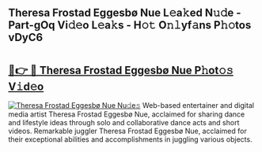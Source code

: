 ## Theresa Frostad Eggesbø Nue L𝚎a𝚔ed N𝚞𝚍e - Part-gOq Vi𝚍𝚎o L𝚎a𝚔s - H𝚘𝚝 O𝚗𝚕yf𝚊ns P𝚑𝚘tos vDyC6

# <h2><a href="http://kf48ln.oniu.top/?m=Theresa+Frostad+Eggesb%c3%b8+Nue">🔗👉 🔴 Theresa Frostad Eggesbø Nue P𝚑ot𝚘𝚜 V𝚒d𝚎o</a></h2>

[![Theresa Frostad Eggesbø Nue Nu𝚍e𝚜](https://i.imgur.com/0qMVB7G.gif)](http://kf48ln.oniu.top/?m=Theresa+Frostad+Eggesb%c3%b8+Nue)
Web-based entertainer and digital media artist Theresa Frostad Eggesbø Nue, acclaimed for sharing dance and lifestyle ideas through solo and collaborative dance acts and short videos. Remarkable juggler Theresa Frostad Eggesbø Nue, acclaimed for their exceptional abilities and accomplishments in juggling various objects.  
